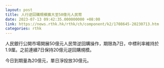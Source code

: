 ```yaml
---
layout: post
title: 人行逆回購規模擴大至50億元人民幣
date: 2023-07-13 09:42:35.000000000 +08:00
link: https://news.rthk.hk/rthk/ch/component/k2/1708645-20230713.htm
categories: rthk
---
```


人民銀行公開市場開展50億元人民幣逆回購操作，期限為7日，中標利率維持於1.9厘。之前連續7日保持20億元逆回購規模。

今日到期量為20億元，單日淨投放30億元。
